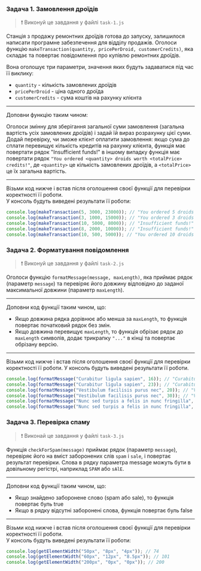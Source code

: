 ### Задача 1. Замовлення дроїдів

> ❗ Виконуй це завдання у файлі `task-1.js`

Станція з продажу ремонтних дроїдів готова до запуску, залишилося написати
програмне забезпечення для відділу продажів. Оголоси функцію
`makeTransaction(quantity, pricePerDroid, customerCredits)`, яка складає та
повертає повідомлення про купівлю ремонтних дроїдів.

Вона оголошує три параметри, значення яких будуть задаватися під час її виклику:

- `quantity` - кількість замовлених дроїдів
- `pricePerDroid` - ціна одного дроїда
- `customerCredits` - сума коштів на рахунку клієнта

---

Доповни функцію таким чином:

Оголоси змінну для зберігання загальної суми замовлення (загальна вартість усіх
замовлених дроїдів) і задай їй вираз розрахунку цієї суми. Додай перевірку, чи
зможе клієнт оплатити замовлення: якщо сума до сплати перевищує кількість
кредитів на рахунку клієнта, функція має повертати рядок "Insufficient funds!" в
іншому випадку функція має повертати рядок
`"You ordered <quantity> droids worth <totalPrice> credits!"`, де `<quantity>`
це кількість замовлених дроїдів, а `<totalPrice>` це їх загальна вартість.

---

Візьми код нижче і встав після оголошення своєї функції для перевірки
коректності її роботи.  
У консоль будуть виведені результати її роботи:

```javascript
console.log(makeTransaction(5, 3000, 23000)); // "You ordered 5 droids worth 15000 credits!"
console.log(makeTransaction(3, 1000, 15000)); // "You ordered 3 droids worth 3000 credits!"
console.log(makeTransaction(10, 5000, 8000)); // "Insufficient funds!"
console.log(makeTransaction(8, 2000, 10000)); // "Insufficient funds!"
console.log(makeTransaction(10, 500, 5000)); // "You ordered 10 droids worth 5000 credits!"
```

### Задача 2. Форматування повідомлення

> ❗ Виконуй це завдання у файлі `task-2.js`

Оголоси функцію `formatMessage(message, maxLength)`, яка приймає рядок (параметр
`message`) та перевіряє його довжину відповідно до заданої максимальної довжини
(параметр `maxLength`).

---

Доповни код функції таким чином, що:

- Якщо довжина рядка дорівнює або менша за `maxLength`, то функція повертає
  початковий рядок без змін.
- Якщо довжина перевищує `maxLength`, то функція обрізає рядок до `maxLength`
  символів, додає трикрапку `"..."` в кінці та повертає обрізану версію.

---

Візьми код нижче і встав після оголошення своєї функції для перевірки
коректності її роботи. У консоль будуть виведені результати її роботи.

```javascript
console.log(formatMessage("Curabitur ligula sapien", 16)); // "Curabitur ligula..."
console.log(formatMessage("Curabitur ligula sapien", 23)); // "Curabitur ligula sapien"
console.log(formatMessage("Vestibulum facilisis purus nec", 20)); // "Vestibulum facilisis..."
console.log(formatMessage("Vestibulum facilisis purus nec", 30)); // "Vestibulum facilisis purus nec"
console.log(formatMessage("Nunc sed turpis a felis in nunc fringilla", 15)); // "Nunc sed turpis..."
console.log(formatMessage("Nunc sed turpis a felis in nunc fringilla", 41)); // "Nunc sed turpis a felis in nunc fringilla"
```

### Задача 3. Перевірка спаму

> ❗ Виконай це завдання у файлі `task-3.js`

Функція `checkForSpam(message)` приймає рядок (параметр `message`), перевіряє
його на вміст заборонених слів `spam` і `sale`, і повертає результат перевірки.
Слова в рядку параметра message можуть бути в довільному регістрі, наприклад
`SPAM` або `sAlE`.

---

Доповни код функції таким чином, що:

- Якщо знайдено заборонене слово (spam або sale), то функція повертає буль true
- Якщо в рядку відсутні заборонені слова, функція повертає буль false

---

Візьми код нижче і встав після оголошення своєї функції для перевірки
коректності її роботи.  
У консоль будуть виведені результати її роботи:

```javascript
console.log(getElementWidth("50px", "8px", "4px")); // 74
console.log(getElementWidth("60px", "12px", "8.5px")); // 101
console.log(getElementWidth("200px", "0px", "0px")); // 200
```
